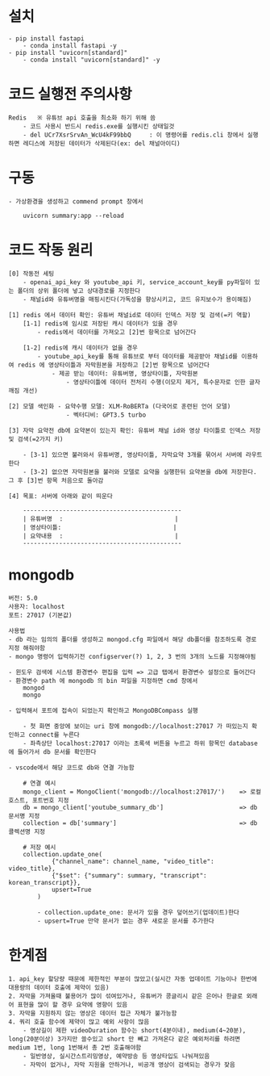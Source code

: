 # 설치

    - pip install fastapi
        - conda install fastapi -y
    - pip install "uvicorn[standard]"
        - conda install "uvicorn[standard]" -y

# 코드 실행전 주의사항

    Redis   ※ 유튜브 api 호출을 최소화 하기 위해 씀
        - 코드 사용시 반드시 redis.exe를 실행시킨 상태일것
        - del UCr7XsrSrvAn_WcU4kF99bbQ     : 이 명령어를 redis.cli 창에서 실행하면 레디스에 저장된 데이터가 삭제된다(ex: del 채널아이디)

# 구동

    - 가상환경을 생성하고 commend prompt 창에서

        uvicorn summary:app --reload

# 코드 작동 원리

    [0] 작동전 세팅
        - openai_api_key 와 youtube_api 키, service_account_key를 py파일이 있는 폴더의 상위 폴더에 넣고 상대경로를 지정한다
        - 채널id와 유튜버명을 매핑시킨다(가독성을 향상시키고, 코드 유지보수가 용이해짐)

    [1] redis 에서 데이터 확인: 유튜버 채널id로 데이터 인덱스 저장 및 검색(=키 역할)
        [1-1] redis에 임시로 저장된 캐시 데이터가 있을 경우
            - redis에서 데이터를 가져오고 [2]번 항목으로 넘어간다
            
        [1-2] redis에 캐시 데이터가 없을 경우
            - youtube_api_key를 통해 유튜브로 부터 데이터를 제공받아 채널id를 이용하여 redis 에 영상타이틀과 자막원본을 저장하고 [2]번 항목으로 넘어간다
                - 제공 받는 데이터: 유튜버명, 영상타이틀, 자막원본
                    - 영상타이틀에 데이터 전처리 수행(이모지 제거, 특수문자로 인한 글자깨짐 개선)
    
    [2] 모델 색인화 - 요약수행 모델: XLM-RoBERTa (다국어로 훈련된 언어 모델)
                    - 벡터디비: GPT3.5 turbo

    [3] 자막 요약전 db에 요약본이 있는지 확인: 유튜버 채널 id와 영상 타이틀로 인덱스 저장 및 검색(=2가지 키)

        - [3-1] 있으면 불러와서 유튜버명, 영상타이틀, 자막요약 3개를 묶어서 서버에 라우트한다
        - [3-2] 없으면 자막원본을 불러와 모델로 요약을 실행한뒤 요약본을 db에 저장한다. 그 후 [3]번 항목 처음으로 돌아감
    
    [4] 목표: 서버에 아래와 같이 띄운다

        --------------------------------------------
        | 유튜버명  :                               |
        | 영상타이틀:                               |
        | 요약내용  :                               |
        --------------------------------------------

# mongodb

    버전: 5.0
    사용자: localhost
    포트: 27017 (기본값)

    사용법
    - db 라는 임의의 폴더를 생성하고 mongod.cfg 파일에서 해당 db폴더를 참조하도록 경로 지정 해줘야함
    - mongo 명령어 입력하기전 configserver(?) 1, 2, 3 번의 3개의 노드를 지정해야됨 

    - 윈도우 검색에 시스템 환경변수 편집을 입력 => 고급 탭에서 환경변수 설정으로 들어간다
    - 환경변수 path 에 mongodb 의 bin 파일을 지정하면 cmd 창에서
        mongod
        mongo    
    
    - 입력해서 포트에 접속이 되었는지 확인하고 MongoDBCompass 실행

        - 첫 화면 중앙에 보이는 uri 창에 mongodb://localhost:27017 가 떠있는지 확인하고 connect를 누른다
        - 좌측상단 localhost:27017 이라는 초록색 버튼을 누르고 하위 항목인 database에 들어가서 db 문서를 확인한다

    - vscode에서 해당 코드로 db와 연결 가능함
        
        # 연결 예시
        mongo_client = MongoClient('mongodb://localhost:27017/')    => 로컬호스트, 포트번호 지정
        db = mongo_client['youtube_summary_db']                     => db 문서명 지정
        collection = db['summary']                                  => db 콜렉션명 지정
        
        # 저장 예시
        collection.update_one(
                {"channel_name": channel_name, "video_title": video_title},     
                {"$set": {"summary": summary, "transcript": korean_transcript}},                        
                upsert=True
            )
            
            - collection.update_one: 문서가 있을 경우 덮어쓰기(업데이트)한다
            - upsert=True 만약 문서가 없는 경우 새로운 문서를 추가한다

# 한계점

    1. api_key 할당량 때문에 제한적인 부분이 많았고(실시간 자동 업데이트 기능이나 한번에 대용량의 데이터 호출에 제약이 있음)
    2. 자막을 가져올때 불용어가 많이 섞여있거나, 유튜버가 콩글리시 같은 은어나 한글로 외래어 표현을 많이 할 경우 요약에 영향이 있음
    3. 자막을 지원하지 않는 영상은 데이터 접근 자체가 불가능함
    4. 쿼리 호출 함수에 제약이 많고 예외 사항이 많음
        - 영상길이 제한 videoDuration 함수는 short(4분이내), medium(4~20분), long(20분이상) 3가지만 쓸수있고 short 만 빼고 가져온다 같은 예외처리를 하려면 medium 1번, long 1번해서 총 2번 호출해야함
        - 일반영상, 실시간스트리밍영상, 예약방송 등 영상타입도 나눠져있음
        - 자막이 없거나, 자막 지원을 안하거나, 비공개 영상이 검색되는 경우가 잦음